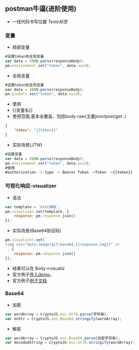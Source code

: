 ## postman牛逼(进阶使用)
- 一线代码书写位置 *Tests标签*

### 变量
- 局部变量
```javascript
#设置token到全局变量
var data = JSON.parse(responseBody);
pm.environment.set("token", data.uuid);
```
- 全局变量
```javascript
#设置token到全局变量
var data = JSON.parse(responseBody);
pm.globals.set("token", data.uuid);
```

- 使用
- {{变量名}}
- 使用范围,基本全覆盖，包括body-raw(主要json/post/get..)
```json
{
    "token": "{{token}}"
}
```
- 实际场景(JTW)
```javascript
#设置变量
var data = JSON.parse(responseBody);
pm.environment.set("token", data.uuid);
#使用
#authorization -> type -> Bearer Token ->Token ->{{token}}
```

### 可视化响应-visualizer
- 语法
```javascript
var template = `html模板`;
pm.visualizer.set(template, {
    response: pm.response.json()
});
```

- 实际场景(Base64验证码)
```javascript
pm.visualizer.set(`
<img src="data:image/gif;base64,{{response.img}}" />
`, {
    response: pm.response.json()
});
```

- 结果可以在 Body->visualiz
- 官方例子[导入demo](https://app.getpostman.com/run-collection/4e3ee3d03f6e2e7fc250?_ga=2.59246893.1882791416.1610887768-1850767576.1610887768)。
- 官方例子[例子文档](https://learning.postman.com/docs/sending-requests/visualizer/#adding-visualizer-code)


### Base64
- 加密
```javascript
var wordArray = CryptoJS.enc.Utf8.parse(字符串);
var enStr = CryptoJS.enc.Base64.stringify(wordArray);
```
- 解密
```javascript
var wordArray = CryptoJS.enc.Base64.parse(加密字符串);
var decodedString = CryptoJS.enc.Utf8.stringify(wordArray);
```
